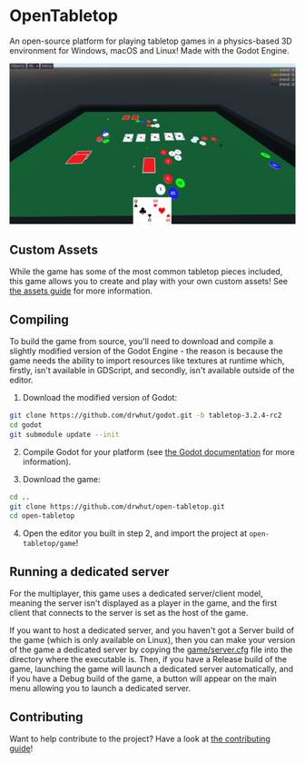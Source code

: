 # OpenTabletop
An open-source platform for playing tabletop games in a physics-based 3D
environment for Windows, macOS and Linux! Made with the Godot Engine.

![Screenshot of gameplay](screenshot.png)

## Custom Assets

While the game has some of the most common tabletop pieces included, this game
allows you to create and play with your own custom assets! See
[the assets guide](assets/README.md) for more information.

## Compiling

To build the game from source, you'll need to download and compile a slightly
modified version of the Godot Engine - the reason is because the game needs the
ability to import resources like textures at runtime which, firstly, isn't
available in GDScript, and secondly, isn't available outside of the editor.

1. Download the modified version of Godot:

```bash
git clone https://github.com/drwhut/godot.git -b tabletop-3.2.4-rc2
cd godot
git submodule update --init
```

2. Compile Godot for your platform (see
[the Godot documentation](https://docs.godotengine.org/en/stable/development/compiling/index.html)
for more information).

3. Download the game:

```bash
cd ..
git clone https://github.com/drwhut/open-tabletop.git
cd open-tabletop
```

4. Open the editor you built in step 2, and import the project at
`open-tabletop/game`!

## Running a dedicated server

For the multiplayer, this game uses a dedicated server/client model, meaning
the server isn't displayed as a player in the game, and the first client that
connects to the server is set as the host of the game.

If you want to host a dedicated server, and you haven't got a Server build of
the game (which is only available on Linux), then you can make your version of
the game a dedicated server by copying the [game/server.cfg](game/server.cfg)
file into the directory where the executable is. Then, if you have a Release
build of the game, launching the game will launch a dedicated server
automatically, and if you have a Debug build of the game, a button will appear
on the main menu allowing you to launch a dedicated server.

## Contributing

Want to help contribute to the project? Have a look at
[the contributing guide](CONTRIBUTING.md)!
